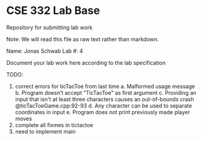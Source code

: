 # CSE 332 Lab Base
Repository for submitting lab work

Note: We will read this file as raw text rather than markdown.

Name: Jonas Schwab
Lab #: 4 

Document your lab work here according to the lab specification

TODO:
1. correct errors for ticTacToe from last time
a. Malformed usage message
b. Program doesn't accept "TicTacToe" as first argument
c. Providing an input that isn't at least three characters causes an out-of-bounds crash @ticTacToeGame.cpp:92-93
d. Any character can be used to separate coordinates in input
e. Program does not print previously made player moves
2. complete all fixmes in tictactoe
3. need to implement main